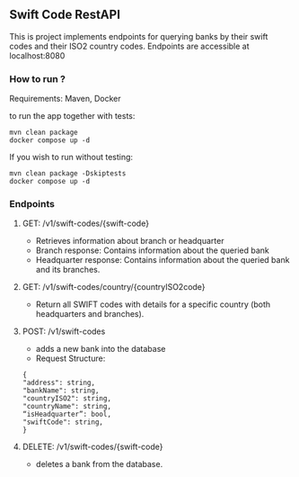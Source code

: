 Swift Code RestAPI 
----
This is project implements endpoints for querying banks by their swift codes and their ISO2 country codes. Endpoints are accessible at localhost:8080

### How to run ?
Requirements: Maven, Docker

to run the app together with tests:
```
mvn clean package
docker compose up -d
```

If you wish to run without testing:

```
mvn clean package -Dskiptests
docker compose up -d
```

### Endpoints

1. GET: /v1/swift-codes/{swift-code}
   - Retrieves information about branch or headquarter
   - Branch response: Contains information about the queried bank
   - Headquarter response: Contains information about the queried bank and its branches.
   
   
2. GET: /v1/swift-codes/country/{countryISO2code}
   - Return all SWIFT codes with details for a specific country (both headquarters and branches).

3. POST:  /v1/swift-codes
    - adds a new bank into the database
    - Request Structure: 
    ```
    {
    "address": string,
    "bankName": string,
    "countryISO2": string,
    "countryName": string,
    “isHeadquarter”: bool,
    "swiftCode": string,
    }
    ```

4. DELETE: /v1/swift-codes/{swift-code}
    - deletes a bank from the database.




   


